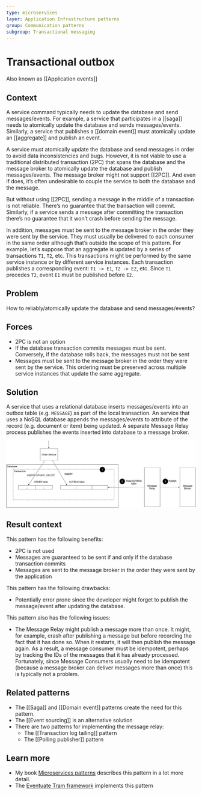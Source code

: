 ```yaml
---
type: microservices
layer: Application Infrastructure patterns
group: Communication patterns
subgroup: Transactional messaging
---
```

# Transactional outbox

Also known as [[Application events]]

## Context

A service command typically needs to update the database and send messages/events. For example, a service that participates in a [[saga]] needs to atomically update the database and sends messages/events. Similarly, a service that publishes a [[domain event]] must atomically update an [[aggregate]] and publish an event.

A service must atomically update the database and send messages in order to avoid data inconsistencies and bugs. However, it is not viable to use a traditional distributed transaction (2PC) that spans the database and the message broker to atomically update the database and publish messages/events. The message broker might not support [[2PC]]. And even if does, it’s often undesirable to couple the service to both the database and the message.

But without using [[2PC]], sending a message in the middle of a transaction is not reliable. There’s no guarantee that the transaction will commit. Similarly, if a service sends a message after committing the transaction there’s no guarantee that it won’t crash before sending the message.

In addition, messages must be sent to the message broker in the order they were sent by the service. They must usually be delivered to each consumer in the same order although that’s outside the scope of this pattern. For example, let’s suppose that an aggregate is updated by a series of transactions `T1`, `T2`, etc. This transactions might be performed by the same service instance or by different service instances. Each transaction publishes a corresponding event: `T1 -> E1`, `T2 -> E2`, etc. Since `T1` precedes `T2`, event `E1` must be published before `E2`.

## Problem

How to reliably/atomically update the database and send messages/events?

## Forces

- 2PC is not an option
- If the database transaction commits messages must be sent. Conversely, if the database rolls back, the messages must not be sent
- Messages must be sent to the message broker in the order they were sent by the service. This ordering must be preserved across multiple service instances that update the same aggregate.

## Solution

A service that uses a relational database inserts messages/events into an outbox table (e.g. `MESSAGE`) as part of the local transaction. An service that uses a NoSQL database appends the messages/events to attribute of the record (e.g. document or item) being updated. A separate Message Relay process publishes the events inserted into database to a message broker.

![](ReliablePublication.png)

## Result context

This pattern has the following benefits:
- 2PC is not used
- Messages are guaranteed to be sent if and only if the database transaction commits
- Messages are sent to the message broker in the order they were sent by the application

This pattern has the following drawbacks:
- Potentially error prone since the developer might forget to publish the message/event after updating the database.

This pattern also has the following issues:
- The Message Relay might publish a message more than once. It might, for example, crash after publishing a message but before recording the fact that it has done so. When it restarts, it will then publish the message again. As a result, a message consumer must be idempotent, perhaps by tracking the IDs of the messages that it has already processed. Fortunately, since Message Consumers usually need to be idempotent (because a message broker can deliver messages more than once) this is typically not a problem.

## Related patterns

- The [[Saga]] and [[Domain event]] patterns create the need for this pattern.
- The [[Event sourcing]] is an alternative solution
- There are two patterns for implementing the message relay:
  - The [[Transaction log tailing]] pattern
  - The [[Polling publisher]] pattern

## Learn more

- My book [Microservices patterns](https://microservices.io/book) describes this pattern in a lot more detail.
- The [Eventuate Tram framework](https://github.com/eventuate-tram/eventuate-tram-core) implements this pattern